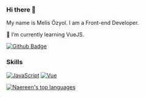 ### Hi there 👋 
My name is Melis Özyol. I am a Front-end Developer.

🌱 I’m currently learning VueJS.

[![Github Badge](https://img.shields.io/badge/-Github-000?style=quare&labelColor=000&logo=Github&logoColor=white&link=link)](https://github.com/ozyolmelis)



### Skills
[![JavaScript](https://img.shields.io/badge/--F7DF1E?logo=javascript&logoColor=000)](https://www.javascript.com/)
[![Vue](https://img.shields.io/badge/--F7DF1E?logo=vue&logoColor=000)](https://vuejs.org)



[![Naereen's top languages](https://github-readme-stats.vercel.app/api/top-langs/?username=ozyolmelis&theme=blue-green)](https://github.com/ozyolmelis/github-readme-stats)

<!--
**ozyolmelis/ozyolmelis** is a ✨ _special_ ✨ repository because its `README.md` (this file) appears on your GitHub profile.

Here are some ideas to get you started:

- 🔭 I’m currently working on ...
- 🌱 I’m currently learning ...
- 👯 I’m looking to collaborate on ...
- 🤔 I’m looking for help with ...
- 💬 Ask me about ...
- 📫 How to reach me: ...
- 😄 Pronouns: ...
- ⚡ Fun fact: ...
-->
